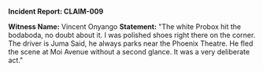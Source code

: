 **Incident Report: CLAIM-009**

**Witness Name:** Vincent Onyango
**Statement:**
"The white Probox hit the bodaboda, no doubt about it. I was polished shoes right there on the corner. The driver is Juma Said, he always parks near the Phoenix Theatre. He fled the scene at Moi Avenue without a second glance. It was a very deliberate act."
